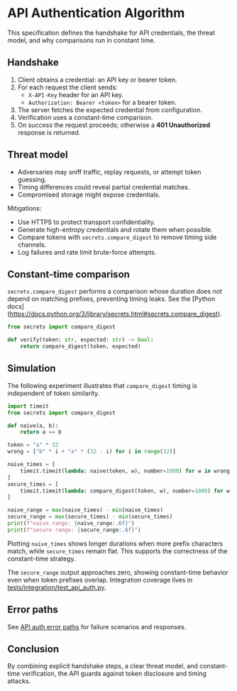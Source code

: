 # API Authentication Algorithm

This specification defines the handshake for API credentials, the threat
model, and why comparisons run in constant time.

## Handshake

1. Client obtains a credential: an API key or bearer token.
2. For each request the client sends:
   - `X-API-Key` header for an API key.
   - `Authorization: Bearer <token>` for a bearer token.
3. The server fetches the expected credential from configuration.
4. Verification uses a constant-time comparison.
5. On success the request proceeds; otherwise a **401 Unauthorized** response is
   returned.

## Threat model

- Adversaries may sniff traffic, replay requests, or attempt token guessing.
- Timing differences could reveal partial credential matches.
- Compromised storage might expose credentials.

Mitigations:

- Use HTTPS to protect transport confidentiality.
- Generate high-entropy credentials and rotate them when possible.
- Compare tokens with `secrets.compare_digest` to remove timing side channels.
- Log failures and rate limit brute-force attempts.

## Constant-time comparison

`secrets.compare_digest` performs a comparison whose duration does not depend on
matching prefixes, preventing timing leaks. See the [Python docs]
(https://docs.python.org/3/library/secrets.html#secrets.compare_digest).

```python
from secrets import compare_digest

def verify(token: str, expected: str) -> bool:
    return compare_digest(token, expected)
```

## Simulation

The following experiment illustrates that `compare_digest` timing is independent
of token similarity.

```python
import timeit
from secrets import compare_digest

def naive(a, b):
    return a == b

token = "a" * 32
wrong = ["b" * i + "a" * (32 - i) for i in range(32)]

naive_times = [
    timeit.timeit(lambda: naive(token, w), number=1000) for w in wrong
]
secure_times = [
    timeit.timeit(lambda: compare_digest(token, w), number=1000) for w in wrong
]

naive_range = max(naive_times) - min(naive_times)
secure_range = max(secure_times) - min(secure_times)
print(f"naive range: {naive_range:.6f}")
print(f"secure range: {secure_range:.6f}")
```

Plotting `naive_times` shows longer durations when more prefix characters match,
while `secure_times` remain flat. This supports the correctness of the
constant-time strategy.

The `secure_range` output approaches zero, showing constant-time behavior even
when token prefixes overlap. Integration coverage lives in
[tests/integration/test_api_auth.py](../../tests/integration/test_api_auth.py).

## Error paths

See [API auth error paths](api_auth_error_paths.md) for failure scenarios and
responses.

## Conclusion

By combining explicit handshake steps, a clear threat model, and constant-time
verification, the API guards against token disclosure and timing attacks.
